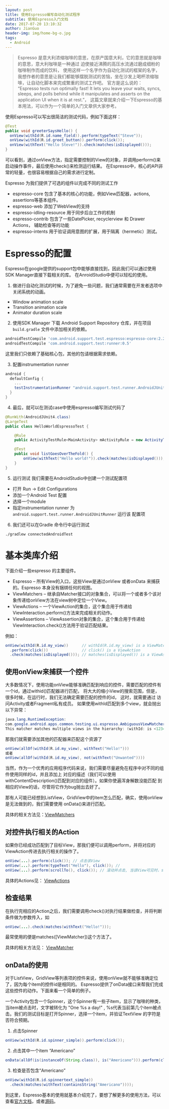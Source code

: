 ```yaml
---
layout: post
title: 使用Espresso编写自动化测试程序
subtitle: 使用Espresso入门文档
date: 2017-07-20 13:10:32
author: JianGuo
header-img: img/home-bg-o.jpg
tags:
  - Android
---
```


> Espresso 是意大利浓缩咖啡的意思，在原产国意大利，它的意思就是咖啡的意思，意大利咖啡是一种通过
迫使接近沸腾的高压水流通过磨成细粉的咖啡制作而成的饮料， 使用这样一个名字作为自动化测试的框架的名字，
我想作者的意思是让我们都能够摆脱测试的苦恼，坐在沙发上喝杯浓缩咖啡，让自动化脚本来完成繁重的测试工作吧。
官方是这么说的： “Espresso tests run optimally fast! It lets you leave your waits, syncs,
sleeps, and polls behind while it manipulates and asserts on the application UI when it is at rest.”，
这篇文章就来介绍一下Espresso的基本用法，可以作为一个简单的入门文章供大家参考。

使用Espresso可以写出很简洁的测试代码，例如下面这样：
```java
@Test
public void greeterSaysHello() {
  onView(withId(R.id.name_field)).perform(typeText("Steve"));
  onView(withId(R.id.greet_button)).perform(click());
  onView(withText("Hello Steve!")).check(matches(isDisplayed()));
}
```
可以看到，通过onView方法，指定需要控制的View的对象，并调用perform()来启动操作事件，最后使用check()来检测运行结果。
在Espresso中，核心的API非常的轻量，也很容易根据自己的需求进行定制。

Espresso 为我们提供了可选的组件以完成不同的测试工作
- espresso-core 包含了基本的核心的功能，例如View匹配器，actions, assertions等基本组件。
- espresso-web 添加了WebView的支持
- espresso-idling-resource 用于同步后台工作的机制
- espresso-contrib 包含了一些DatePicker, recyclerview 和 Drawer Actions， 辅助检查等的功能
- espresso-intents 用于验证调用意图的扩展，用于隔离（hermetic）测试。


# Espresso的配置
Espresso在google提供的support包中能够直接找到，因此我们可以通过使用SDK Manager直接下载相关的库。
在AnroidStudio中便可以轻松的使用。

1. 做进行自动化测试的时候，为了避免一些问题，我们通常需要在开发者选项中关闭系统的动画。
- Window animation scale
- Transition animation scale
- Animator duration scale

2. 使用SDK Manager 下载 Android Support Repository 仓库，并在项目 ```build.gradle``` 文件中添加相关的依赖。
```gradle
androidTestCompile 'com.android.support.test.espresso:espresso-core:2.2.2'
androidTestCompile 'com.android.support.test:runner:0.5'
```
这里我们只依赖了基础核心包，其他的包请根据需求依赖。

3. 配置instrumentation runner
```gradle
android {
  defaultConfig {
    ...
    testInstrumentationRunner "android.support.test.runner.AndroidJUnitRunner"
  }
}
```

4. 最后，就可以在测试case中使用espresso编写测试代码了
```java
@RunWith(AndroidJUnit4.class)
@LargeTest
public class HelloWorldEspressoTest {

    @Rule
    public ActivityTestRule<MainActivity> mActivityRule = new ActivityTestRule(MainActivity.class);

    @Test
    public void listGoesOverTheFold() {
        onView(withText("Hello world!")).check(matches(isDisplayed()));
    }
}
```

5. 运行测试
我们需要在AndroidStudio中创建一个测试配置项
 - 打开 Run -> Edit Configurations
 - 添加一个Android Test 配置
 - 选择一个module
 - 指定instrumentation runner 为 ```android.support.test.runner.AndroidJUnitRunner```
运行该 配置项

6. 我们还可以在Gradle 命令行中运行测试
```
./gradlew connectedAndroidTest
```

# 基本类库介绍
下面介绍一些espresso 的主要组件。
- Espresso – 所有View的入口，这些View是通过onView 或者onData 来捕获的。Espresso 本身没有捆绑任何的视图。
- ViewMatchers – 继承自Matcher接口的对象集合，可以将一个或者多个该对象传递给onView方法在view树中定位一个View。
- ViewActions – 一个ViewAction的集合，这个集合用于传递给ViewInteraction.perform()方法来完成相关的动作。
- ViewAssertions – ViewAssertion对象的集合，这个集合用于传递给ViewInteraction.check()方法用于验证匹配结果。

例如：
```java
onView(withId(R.id.my_view))      // withId(R.id.my_view) is a ViewMatcher
  .perform(click())               // click() is a ViewAction
  .check(matches(isDisplayed())); // matches(isDisplayed()) is a ViewAssertion
```
## 使用onView来捕获一个控件
大多数情况下，使用功能onView能够准确匹配到响应的控件，需要匹配的控件有一个id，通过withid()匹配器进行匹配，
将大大的缩小View的搜索范围，但是，很多时候，在运行时，我们无法确定需要匹配的控件的id， 这时，就需要通过
访问Activity或者Fragment私有成员。
如果使用withId匹配到多个view，就会抛出以下异常：
```java
java.lang.RuntimeException:
com.google.android.apps.common.testing.ui.espresso.AmbiguousViewMatcherException:
This matcher matches multiple views in the hierarchy: (withId: is <123456789>)
```
那我们就需要添加其他的匹配器来匹配这个资源了
```java
onView(allOf(withId(R.id.my_view), withText("Hello!")))
或者
onView(allOf(withId(R.id.my_view), not(withText("Unwanted"))))
```
当然，作为一个优秀的应用程序代码来说，我们需要尽量避免在程序中对不同的组件使用同样的id，并且添加上
对应的描述（我们可以使用withContentDescription()匹配到对应的组件）。如果你使遍浑身解数没能匹配
到相应的View的话，尽管将它作为bug抛出去好了。

那有人可能已经想到ListView，GridView中的item怎么匹配，确实，使用onView是无法做到的，我们需要使用
onData()来进行匹配。

具体的相关方法见：[ViewMatchers](https://android.googlesource.com/platform/frameworks/testing/+/android-support-test/espresso/core/src/main/java/android/support/test/espresso/matcher/ViewMatchers.java)


## 对控件执行相关的Action
如果你已经成功匹配到了目标View，那我们便可以调用perform，并将对应的ViewAction传进去执行相关的操作了。
```java
onView(...).perform(click()); // 点击该View
onView(...).perform(typeText("Hello"), click()); //
onView(...).perform(scrollTo(), click()); // 滚动并点击, 当该View可见时，scrollTo无效
```

具体的Actions见：
 [ViewActions](https://android.googlesource.com/platform/frameworks/testing/+/android-support-test/espresso/core/src/main/java/android/support/test/espresso/action/ViewActions.java)

## 检查结果
在执行完相应的Action之后，我们需要调用check()对执行结果做检查，并将判断条件做为参数传入，如
```java
onView(...).check(matches(withText("Hello!")));
```
最常使用的便是matches([ViewMatcher])这个方法了。

具体的相关方法见：
[ViewMatcher](https://android.googlesource.com/platform/frameworks/testing/+/android-support-test/espresso/core/src/main/java/android/support/test/espresso/matcher/ViewMatchers.java)

## onData的使用
对于ListView，GridView等列表项的控件来说，使用onView就不能够准确定位了，因为每个item的控件id是相同的。
Espresso提供了onData接口来帮我们完成这些控件的动作。下面来看一个简单的例子。

一个Activity包含一个Spinner，这个Spinner有一些子item，显示了咖啡的种类，当item被点击时，文字被转化为
"One %s a day!" , %s代表当前第几个item被点击。我们的测试目标是打开Spinner，选择一个item，并验证TextView
的字符是否符合预期。

1. 点击Spinner
 ```java
onView(withId(R.id.spinner_simple)).perform(click());
 ```
2. 点击其中一个item “Americano”
```java
onData(allOf(is(instanceOf(String.class)), is("Americano"))).perform(click());
```
3. 检查是否包含“Americano”
```java
onView(withId(R.id.spinnertext_simple))
  .check(matches(withText(containsString("Americano"))));
```


到这里，Espresso基本的使用就基本介绍完了，要想了解更多的使用方法，可以查看[官方文档](https://google.github.io/android-testing-support-library/docs/espresso/index.html)，或者[源码](https://android.googlesource.com/platform/frameworks/testing/+/android-support-test/espresso/core/src/main/java/android/support/test/espresso/)。
